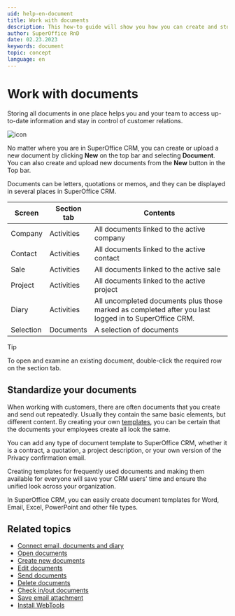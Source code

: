 ```yaml
---
uid: help-en-document
title: Work with documents
description: This how-to guide will show you how you can create and store documents in SuperOffice CRM, and how you can send and receive documents directly in your CRM solution.
author: SuperOffice RnD
date: 02.23.2023
keywords: document
topic: concept
language: en
---
```


# Work with documents

Storing all documents in one place helps you and your team to access up-to-date information and stay in control of customer relations.

![icon][img1]

No matter where you are in SuperOffice CRM, you can create or upload a new document by clicking **New** on the top bar and selecting **Document**. You can also create and upload new documents from the **New** button in the Top bar.

Documents can be letters, quotations or memos, and they can be displayed in several places in SuperOffice CRM.

| Screen | Section tab | Contents |
|---|---|---|
| Company | Activities | All documents linked to the active company |
| Contact | Activities | All documents linked to the active contact |
| Sale | Activities | All documents linked to the active sale |
| Project | Activities | All documents linked to the active project |
| Diary | Activities | All uncompleted documents plus those marked as completed after you last logged in to SuperOffice CRM. |
| Selection | Documents | A selection of documents |

> [!TIP]
> To open and examine an existing document, double-click the required row on the section tab.

## Standardize your documents

When working with customers, there are often documents that you create and send out repeatedly. Usually they contain the same basic elements, but different content. By creating your own [templates][11], you can be certain that the documents your employees create all look the same.

You can add any type of document template to SuperOffice CRM, whether it is a contract, a quotation, a project description, or your own version of the Privacy confirmation email.

Creating templates for frequently used documents and making them available for everyone will save your CRM users' time and ensure the unified look across your organization.

In SuperOffice CRM, you can easily create document templates for Word, Email, Excel, PowerPoint and other file types.

## Related topics

* [Connect email, documents and diary][9]
* [Open documents][1]
* [Create new documents][3]
* [Edit documents][4]
* [Send documents][5]
* [Delete documents][6]
* [Check in/out documents][7]
* [Save email attachment][8]
* [Install WebTools][10]

<!-- Referenced links -->
[1]: open.md
[3]: create.md
[4]: edit.md
[5]: send-as-email.md
[6]: delete.md
[7]: lock.md
[8]: ../../email/mail-link/learn/archive.md
[9]: ../../learn/getting-started/connect-email-doc/index.md
[10]: ../../webtools/learn/index.md
[11]: ../templates/learn/index.md

<!-- Referenced images -->
[img1]: ../../../../common/icons/document-h32.png
